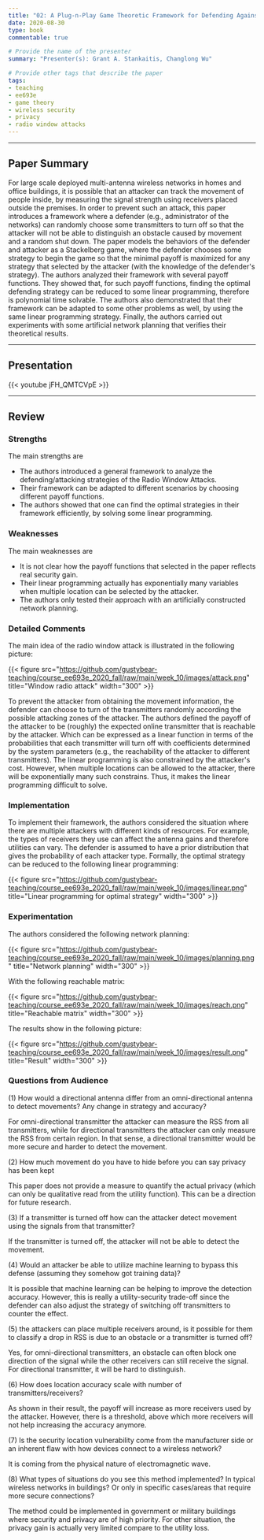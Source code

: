 ```yaml
---
title: "02: A Plug-n-Play Game Theoretic Framework for Defending Against Radio Window Attacks by Pruthuvi Maheshakya Wijewardena, Aditya Bhaskara and Sneha Kumar Kasera"
date: 2020-08-30
type: book
commentable: true

# Provide the name of the presenter
summary: "Presenter(s): Grant A. Stankaitis, Changlong Wu"

# Provide other tags that describe the paper
tags:
- teaching
- ee693e
- game theory
- wireless security
- privacy
- radio window attacks
---
```


***
## Paper Summary
For large scale deployed multi-antenna wireless networks in homes and office buildings, it is possible that an attacker can track the movement of people inside, by measuring the signal strength using receivers placed outside the premises. In order to prevent such an attack, this paper introduces a framework where a defender (e.g., administrator of the networks) can randomly choose some transmitters to turn off so that the attacker will not be able to distinguish an obstacle caused by movement and a random shut down. The paper models the behaviors of the defender and attacker as a Stackelberg game, where the defender chooses some strategy to begin the game so that the minimal payoff is maximized for any strategy that selected by the attacker (with the knowledge of the defender's strategy). The authors analyzed their framework with several payoff functions. They showed that, for such payoff functions, finding the optimal defending strategy can be reduced to some linear programming, therefore is polynomial time solvable. The authors also demonstrated that their framework can be adapted to some other problems as well, by using the same linear programming strategy. Finally, the authors carried out experiments with some artificial network planning that verifies their theoretical results.
***

## Presentation
{{< youtube jFH_QMTCVpE >}}

***

## Review
### Strengths
The main strengths are
- The authors introduced a general framework to analyze the defending/attacking strategies of the Radio Window Attacks.
- Their framework can be adapted to different scenarios by choosing different payoff functions.
- The authors showed that one can find the optimal strategies in their framework efficiently, by solving some linear programming.

### Weaknesses
The main weaknesses are
- It is not clear how the payoff functions that selected in the paper reflects real security gain.
- Their linear programming actually has exponentially many variables when multiple location can be selected by the attacker.
- The authors only tested their approach with an artificially constructed network planning. 

### Detailed Comments
The main idea of the radio window attack is illustrated in the following picture:

{{< figure src="https://github.com/gustybear-teaching/course_ee693e_2020_fall/raw/main/week_10/images/attack.png" title="Window radio attack" width="300" >}}

To prevent the attacker from obtaining the movement information, the defender can choose to turn of the transmitters randomly according the possible attacking zones of the attacker. The authors defined the payoff of the attacker to be (roughly) the expected online transmitter that is reachable by the attacker. Which can be expressed as a linear function in terms of the probabilities that each transmitter will turn off with coefficients determined by the system parameters (e.g., the reachability of the attacker to different transmitters). The linear programming is also constrained by the attacker's cost. However, when multiple locations can be allowed to the attacker, there will be exponentially many such constrains. Thus, it makes the linear programming difficult to solve.

### Implementation
To implement their framework, the authors considered the situation where there are multiple attackers with different kinds of resources. For example, the types of receivers they use can affect the antenna gains and therefore utilities can vary. The defender is assumed to have a prior distribution that gives the probability of each attacker type. Formally, the optimal strategy can be reduced to the following linear programming:

{{< figure src="https://github.com/gustybear-teaching/course_ee693e_2020_fall/raw/main/week_10/images/linear.png" title="Linear programming for optimal strategy" width="300" >}}


### Experimentation
The authors considered the following network planning:

{{< figure src="https://github.com/gustybear-teaching/course_ee693e_2020_fall/raw/main/week_10/images/planning.png" title="Network planning" width="300" >}}

With the following reachable matrix:

{{< figure src="https://github.com/gustybear-teaching/course_ee693e_2020_fall/raw/main/week_10/images/reach.png" title="Reachable matrix" width="300" >}}

The results show in the following picture:

{{< figure src="https://github.com/gustybear-teaching/course_ee693e_2020_fall/raw/main/week_10/images/result.png" title="Result" width="300" >}}


### Questions from Audience
(1) How would a directional antenna differ from an omni-directional antenna to detect movements? Any change in strategy and accuracy?

For omni-directional transmitter the attacker can measure the RSS from all transmitters, while for directional transmitters the attacker can only measure the RSS from certain region. In that sense, a directional transmitter would be more secure and harder to detect the movement.

(2) How much movement do you have to hide before you can say privacy has been kept

This paper does not provide a measure to quantify the actual privacy (which can only be qualitative read from the utility function). This can be a direction for future research.

(3) If a transmitter is turned off how can the attacker detect movement using the signals from that transmitter?

If the transmitter is turned off, the attacker will not be able to detect the movement.

(4) Would an attacker be able to utilize machine learning to bypass this defense (assuming they somehow got training data)?

It is possible that machine learning can be helping to improve the detection accuracy. However, this is really a utility-security trade-off since the defender can also adjust the strategy of switching off transmitters to counter the effect.

(5) the attackers can place multiple receivers around, is it possible for them to classify a drop in RSS is due to an obstacle or a transmitter is turned off?

Yes, for omni-directional transmitters, an obstacle can often block one direction of the signal while the other receivers can still receive the signal. For directional transmitter, it will be hard to distinguish.

(6) How does location accuracy scale with number of transmitters/receivers?

As shown in their result, the payoff will increase as more receivers used by the attacker. However, there is a threshold, above which more receivers will not help increasing the accuracy anymore.

(7) Is the security location vulnerability come from the manufacturer side or an inherent flaw with how devices connect to a wireless network?

It is coming from the physical nature of electromagnetic wave.

(8) What types of situations do you see this method implemented? In typical wireless networks in buildings? Or only in specific cases/areas that require more secure connections?

The method could be implemented in government or military buildings where security and privacy are of high priority. For other situation, the privacy gain is actually very limited compare to the utility loss.

